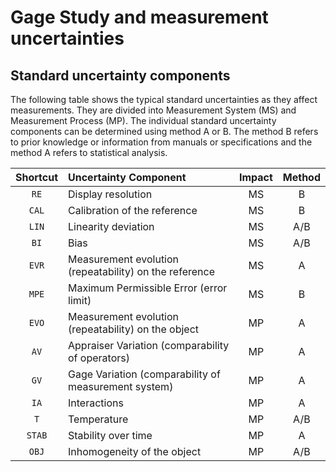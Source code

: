 # Gage Study and measurement uncertainties

## Standard uncertainty components

The following table shows the typical standard uncertainties as they affect measurements. They are divided into Measurement System (MS) and Measurement Process (MP). The individual standard uncertainty components can be determined using method A or B. The method B refers to prior knowledge or information from manuals or specifications and the method A refers to statistical analysis.

| Shortcut | Uncertainty Component                                  | Impact | Method |
| :------: | :----------------------------------------------------- | :----: | :----: |
|   `RE`   | Display resolution                                     |   MS   |   B    |
|  `CAL`   | Calibration of the reference                           |   MS   |   B    |
|  `LIN`   | Linearity deviation                                    |   MS   |  A/B   |
|   `BI`   | Bias                                                   |   MS   |  A/B   |
|  `EVR`   | Measurement evolution (repeatability) on the reference |   MS   |   A    |
|  `MPE`   | Maximum Permissible Error (error limit)                |   MS   |   B    |
|  `EVO`   | Measurement evolution (repeatability) on the object    |   MP   |   A    |
|   `AV`   | Appraiser Variation (comparability of operators)       |   MP   |   A    |
|   `GV`   | Gage Variation (comparability of measurement system)   |   MP   |   A    |
|   `IA`   | Interactions                                           |   MP   |   A    |
|   `T`    | Temperature                                            |   MP   |  A/B   |
|  `STAB`  | Stability over time                                    |   MP   |   A    |
|  `OBJ`   | Inhomogeneity of the object                            |   MP   |  A/B   |
